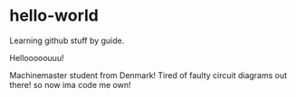 # hello-world
Learning github stuff by guide.

Hellooooouuu!

Machinemaster student from Denmark! Tired of faulty circuit diagrams out there! so now ima code me own! 
